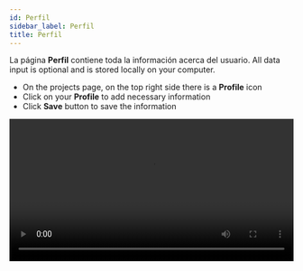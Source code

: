 ```yaml
---
id: Perfil
sidebar_label: Perfil
title: Perfil
---
```


La página **Perfil** contiene toda la información acerca del usuario. All data input is optional and is stored locally on your computer.

- On the projects page, on the top right side there is a **Profile** icon
- Click on your **Profile** to add necessary information
- Click **Save** button to save the information



<video controls src="/assets/profile.mov" width="100%" type="video/mov">